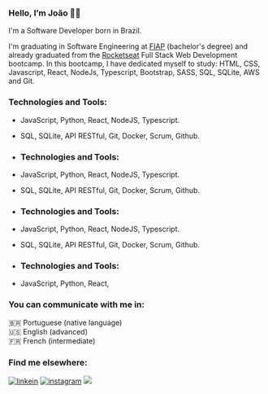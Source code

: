 ### Hello, I’m João 👋🏼

I'm a Software Developer born in Brazil.

I'm graduating in Software Engineering at <a href="https://www.fiap.com.br/online/graduacao/bacharelado/engenharia-de-software/" target="_blank">FIAP</a> (bachelor's degree) and already graduated from the <a href="https://www.rocketseat.com.br/" target="_blank">Rocketseat</a> Full Stack Web Development bootcamp. In this bootcamp, I have dedicated myself to study: HTML, CSS, Javascript, React, NodeJs, Typescript, Bootstrap, SASS, SQL, SQLite, AWS and Git.

### Technologies and Tools:
- JavaScript, Python, React, NodeJS, Typescript.
- SQL, SQLite, API RESTful, Git, Docker, Scrum, Github.

- ### Technologies and Tools:
- JavaScript, Python, React, NodeJS, Typescript.
- SQL, SQLite, API RESTful, Git, Docker, Scrum, Github.

- ### Technologies and Tools:
- JavaScript, Python, React, NodeJS, Typescript.
- SQL, SQLite, API RESTful, Git, Docker, Scrum, Github.

- ### Technologies and Tools:
- JavaScript, Python, React, 

### You can communicate with me in:
🇧🇷 Portuguese (native language) <br>
🇺🇸 English (advanced) <br>
🇫🇷 French (intermediate)

### Find me elsewhere:
<div>
  <a href="https://www.linkedin.com/in/joaovfraga/" target="_blank"><img src="https://img.shields.io/badge/LinkedIn-0A66C2.svg?style=for-the-badge&logo=LinkedIn&logoColor=white" alt="linkein"></a>
  <a href="https://www.instagram.com/joaovfraga/" target="_blank"><img src="https://img.shields.io/badge/Instagram-E4405F.svg?style=for-the-badge&logo=Instagram&logoColor=white" alt="instagram"></a>
  <a href = "mailto:hello@joaofraga.com"><img src="https://img.shields.io/badge/-Gmail-%23333?style=for-the-badge&logo=gmail&logoColor=white" target="_blank"></a>
  
</div>
